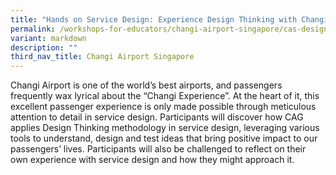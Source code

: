 ```yaml
---
title: "Hands on Service Design: Experience Design Thinking with Changi Airport"
permalink: /workshops-for-educators/changi-airport-singapore/cas-design-thinking/
variant: markdown
description: ""
third_nav_title: Changi Airport Singapore
---
```

Changi Airport is one of the world’s best airports, and passengers frequently wax lyrical about the “Changi Experience”. At the heart of it, this excellent passenger experience is only made possible through meticulous attention to detail in service design. 
Participants will discover how CAG applies Design Thinking methodology in service design, leveraging various tools to understand, design and test ideas that bring positive impact to our passengers’ lives. Participants will also be challenged to reflect on their own experience with service design and how they might approach it.

